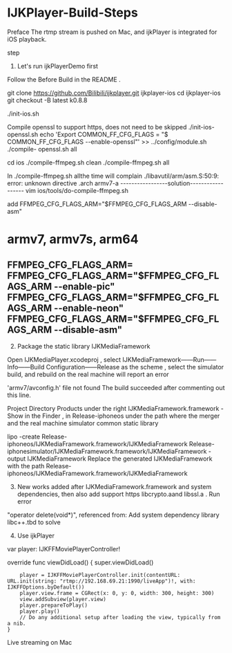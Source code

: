 # IJKPlayer-Build-Steps

Preface
The rtmp stream is pushed on Mac, and ijkPlayer is integrated for iOS playback.

step
1. Let's run ijkPlayerDemo first

Follow the Before Build in the README .

git clone https://github.com/Bilibili/ijkplayer.git ijkplayer-ios
cd ijkplayer-ios
git checkout -B latest k0.8.8

./init-ios.sh

Compile openssl to support https, does not need to be skipped
 ./init-ios-openssl.sh 
echo 'Export COMMON_FF_CFG_FLAGS = "$ COMMON_FF_CFG_FLAGS --enable-openssl"' >> ../config/module.sh 
./compile- openssl.sh all

cd ios
./compile-ffmpeg.sh clean
./compile-ffmpeg.sh all

In ./compile-ffmpeg.sh allthe time will complain
./libavutil/arm/asm.S:50:9: error: unknown directive
.arch armv7-a
-----------------solution------------------
vim ios/tools/do-compile-ffmpeg.sh

add FFMPEG_CFG_FLAGS_ARM="$FFMPEG_CFG_FLAGS_ARM --disable-asm"

 # armv7, armv7s, arm64
 FFMPEG_CFG_FLAGS_ARM=
 FFMPEG_CFG_FLAGS_ARM="$FFMPEG_CFG_FLAGS_ARM --enable-pic"
 FFMPEG_CFG_FLAGS_ARM="$FFMPEG_CFG_FLAGS_ARM --enable-neon"
 FFMPEG_CFG_FLAGS_ARM="$FFMPEG_CFG_FLAGS_ARM --disable-asm"
-------------------------------------

2. Package the static library IJKMediaFramework

Open IJKMediaPlayer.xcodeproj , select IJKMediaFramework——Run——Info——Build Configuration——Release as the scheme , select the simulator build, and rebuild on the real machine will report an error

'armv7/avconfig.h' file not found
The build succeeded after commenting out this line.

Project Directory Products under the right IJKMediaFramework.framework - Show in the Finder , in Release-iphoneos under the path where the merger and the real machine simulator common static library

lipo -create Release-iphoneos/IJKMediaFramework.framework/IJKMediaFramework Release-iphonesimulator/IJKMediaFramework.framework/IJKMediaFramework -output IJKMediaFramework
Replace the generated IJKMediaFramework with the path Release-iphoneos/IJKMediaFramework.framework/IJKMediaFramework

3. New works added after IJKMediaFramework.framework and system dependencies, then also add support https libcrypto.aand libssl.a . Run error

"operator delete(void*)", referenced from:
Add system dependency library libc++.tbd to solve

4. Use ijkPlayer

var player: IJKFFMoviePlayerController!

override func viewDidLoad() {
        super.viewDidLoad()
        
        player = IJKFFMoviePlayerController.init(contentURL: URL.init(string: "rtmp://192.168.69.21:1990/liveApp")!, with: IJKFFOptions.byDefault())
        player.view.frame = CGRect(x: 0, y: 0, width: 300, height: 300)
        view.addSubview(player.view)
        player.prepareToPlay()
        player.play()
        // Do any additional setup after loading the view, typically from a nib.
    }
Live streaming on Mac
